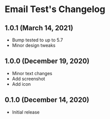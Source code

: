 # Email Test's Changelog

## 1.0.1 (March 14, 2021)

* Bump tested to up to 5.7
* Minor design tweaks

## 1.0.0 (December 19, 2020)

* Minor text changes
* Add screenshot
* Add icon

## 0.1.0 (December 14, 2020)

* Initial release
